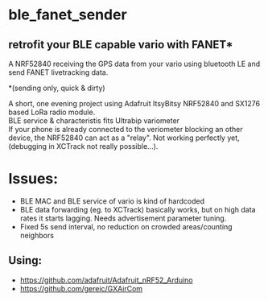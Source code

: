 # ble_fanet_sender
## retrofit your BLE capable vario with FANET*  
A NRF52840 receiving the GPS data from your vario using bluetooth LE and send FANET livetracking data.

*(sending only, quick & dirty)

A short, one evening project using Adafruit ItsyBitsy NRF52840 and SX1276 based LoRa radio module.    
BLE service & characteristis fits Ultrabip variometer    
If your phone is already connected to the veriometer blocking an other device, the NRF52840 can act as a "relay". Not working perfectly yet, (debugging in XCTrack not really possible...).
# Issues:
- BLE MAC and BLE service of vario is kind of hardcoded
- BLE data forwarding (eg. to XCTrack) basically works, but on high data rates it starts lagging. Needs advertisement parameter tuning.
- Fixed 5s send interval, no reduction on crowded areas/counting neighbors

## Using: 
- https://github.com/adafruit/Adafruit_nRF52_Arduino
- https://github.com/gereic/GXAirCom
